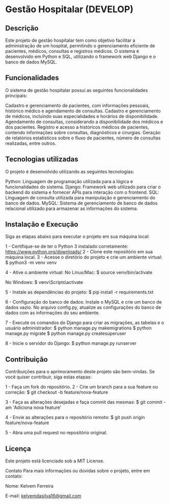 # Gestão Hospitalar (DEVELOP)


## Descrição
Este projeto de gestão hospitalar tem como objetivo facilitar a administração de um hospital, permitindo o gerenciamento eficiente de pacientes, médicos, consultas e registros médicos. O sistema é desenvolvido em Python e SQL, utilizando o framework web Django e o banco de dados MySQL.

## Funcionalidades
O sistema de gestão hospitalar possui as seguintes funcionalidades principais:

Cadastro e gerenciamento de pacientes, com informações pessoais, histórico médico e agendamento de consultas.
Cadastro e gerenciamento de médicos, incluindo suas especialidades e horários de disponibilidade.
Agendamento de consultas, considerando a disponibilidade dos médicos e dos pacientes.
Registro e acesso a históricos médicos de pacientes, contendo informações sobre consultas, diagnósticos e cirurgias.
Geração de relatórios estatísticos sobre o fluxo de pacientes, número de consultas realizadas, entre outros.
## Tecnologias utilizadas

O projeto é desenvolvido utilizando as seguintes tecnologias:

Python: Linguagem de programação utilizada para a lógica e funcionalidades do sistema.
Django: Framework web utilizado para criar o backend do sistema e fornecer APIs para interação com o frontend.
SQL: Linguagem de consulta utilizada para manipulação e gerenciamento do banco de dados.
MySQL: Sistema de gerenciamento de banco de dados relacional utilizado para armazenar as informações do sistema.

## Instalação e Execução

Siga as etapas abaixo para executar o projeto em sua máquina local:

1 - Certifique-se de ter o Python 3 instalado corretamente: https://www.python.org/downloads/
2 - Clone este repositório em sua máquina local.
3 - Acesse o diretório do projeto e crie um ambiente virtual:
$ python3 -m venv venv

4 - Ative o ambiente virtual:
No Linux/Mac:
$ source venv/bin/activate

No Windows:
$ venv\Scripts\activate

5 - Instale as dependências do projeto:
$ pip install -r requirements.txt

6 - Configuração do banco de dados:
Instale o MySQL e crie um banco de dados vazio.
No arquivo config.py, atualize as configurações do banco de dados com as informações do seu ambiente.

7 - Execute os comandos do Django para criar as migrações, as tabelas e o usuário administrador:
$ python manage.py makemigrations
$ python manage.py migrate
$ python manage.py createsuperuser

8 - Inicie o servidor do Django:
$ python manage.py runserver

## Contribuição
Contribuições para o aprimoramento deste projeto são bem-vindas. Se você quiser contribuir, siga estas etapas:

1 - Faça um fork do repositório.
2 - Crie um branch para a sua feature ou correção:
$ git checkout -b feature/nova-feature

3 - Faça as alterações desejadas e faça commit das mesmas:
$ git commit -am 'Adiciona nova feature'

4 - Envie as alterações para o repositório remoto:
$ git push origin feature/nova-feature

5 - Abra uma pull request no repositório original.

## Licença

Este projeto está licenciado sob a MIT License.

Contato
Para mais informações ou dúvidas sobre o projeto, entre em contato:

Nome: Kelvem Ferreira

E-mail: kelvemdasilva16@gmail.com